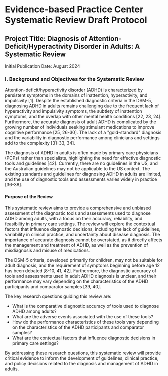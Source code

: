 # Evidence-based Practice Center Systematic Review Draft Protocol

## Project Title: Diagnosis of Attention-Deficit/Hyperactivity Disorder in Adults: A Systematic Review
Initial Publication Date: August 2024

### I. Background and Objectives for the Systematic Review

Attention-deficit/hyperactivity disorder (ADHD) is characterized by persistent symptoms in the domains of inattention, hyperactivity, and impulsivity [1]. Despite the established diagnostic criteria in the DSM-5, diagnosing ADHD in adults remains challenging due to the frequent lack of hyperactivity and impulsivity symptoms, the subtlety of inattention symptoms, and the overlap with other mental health conditions [22, 23, 24]. Furthermore, the accurate diagnosis of adult ADHD is complicated by the growing number of individuals seeking stimulant medications to improve cognitive performance [25, 26-30]. The lack of a "gold-standard" diagnosis and the variability in diagnostic performance among clinicians and settings add to the complexity [31-33, 34].

The diagnosis of ADHD in adults is often made by primary care physicians (PCPs) rather than specialists, highlighting the need for effective diagnostic tools and guidelines [42]. Currently, there are no guidelines in the US, and the Australian guidelines may not be applicable to the US context. The existing standards and guidelines for diagnosing ADHD in adults are limited, and the use of diagnostic tools and assessments varies widely in practice [36-38].

#### Purpose of the Review
This systematic review aims to provide a comprehensive and unbiased assessment of the diagnostic tools and assessments used to diagnose ADHD among adults, with a focus on their accuracy, reliability, and feasibility in primary care settings. The review will explore the contextual factors that influence diagnostic decisions, including the lack of guidelines, variability in clinical practice, and uncertainty about disease diagnosis. The importance of accurate diagnosis cannot be overstated, as it directly affects the management and treatment of ADHD, as well as the prevention of misdiagnosis and misuse of medications.

The DSM-5 criteria, developed primarily for children, may not be suitable for adult diagnosis, and the requirement of symptoms beginning before age 12 has been debated [8-10, 41, 42]. Furthermore, the diagnostic accuracy of tools and assessments used in adult ADHD diagnosis is unclear, and their performance may vary depending on the characteristics of the ADHD participants and comparator samples [39, 40].

The key research questions guiding this review are:

* What is the comparative diagnostic accuracy of tools used to diagnose ADHD among adults?
* What are the adverse events associated with the use of these tools?
* How do the performance characteristics of these tools vary depending on the characteristics of the ADHD participants and comparator samples?
* What are the contextual factors that influence diagnostic decisions in primary care settings?

By addressing these research questions, this systematic review will provide critical evidence to inform the development of guidelines, clinical practice, and policy decisions related to the diagnosis and management of ADHD in adults.
